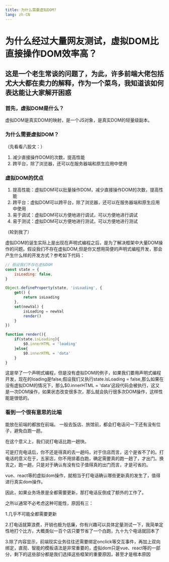 ```yaml
---
title: 为什么需要虚拟DOM?
lang: zh-CN
---
```


# 为什么经过大量网友测试，虚拟DOM比直接操作DOM效率高？

## 这是一个老生常谈的问题了，为此，许多前端大佬包括尤大大都在卖力的解释，作为一个菜鸟，我知道该如何表达能让大家解开困惑

### 首先，虚拟DOM是什么？

虚拟DOM是真实DOM的映射，是一个JS对象，是真实DOM的轻量级副本。

### 为什么需要虚拟DOM？

（先看看八股文：）

1. 减少直接操作DOM的次数，提高性能
2. 跨平台，除了浏览器，还可以在服务器端和原生应用中使用

### 虚拟DOM的优点

1. 提高性能：虚拟DOM可以批量操作DOM，减少直接操作DOM的次数，提高性能
2. 跨平台：虚拟DOM可以跨平台，除了浏览器，还可以在服务器端和原生应用中使用
3. 易于调试：虚拟DOM可以方便地进行调试，可以方便地进行调试
4. 易于测试：虚拟DOM可以方便地进行测试，可以方便地进行测试


（轮到我了）

虚拟DOM的诞生实际上是出现在声明式编程之后，是为了解决框架中大量DOM操作的问题。假设我们不存在虚拟DOM,但是你又想用简便的声明式编程开发，那会产生什么样的开发方式？参考如下代码：

```js
// 假设我们不存在虚拟DOM
const state = {
    isLoading: false,
}

Object.defineProperty(state, 'isLoading', {
    get() {
        return isLoading
    },
    set(newVal) {
        isLoading = newVal
        render()
    }
})

function render(){
    if(state.isLoading){
        $0.innerHTML = 'loading'
    }else{
        $0.innerHTML = 'data'
    }
}


```
这是举了一个声明式编程，但是没有虚拟DOM的例子，如果我们要用声明式编程开发，现在的loading是false,假设我们又执行state.isLoading = false,那么如果在没有虚拟DOM的情况下，那么$0.innerHTML = 'data'这段代码会被执行，这又是一次DOM操作，如果状态改变很多次，那么就会执行很多次DOM操作，这样性能是很低的。

### 看到一个很有意思的比喻

能放在前端的都放在前端。
一般去饭店、旅馆前，都会打电话问一下还有没有位子，避免白跑一趟。

在这个意义上，我们说打电话比跑一趟快。

可是打完电话后，你不还是得真的去一趟吗，对于住店而言，这个是省不了的。打电话的意义在于，五家店，你不用排着白跑，确定需要真的跑一趟了，才出门。换言之，跑一趟，只是对于确认有没有位子值得真的出门而言，才是可省的。

vue、react等的虚拟dom操作，就相当于打电话确认哪些更新真的发生了，值得进行真实dom操作。

因此，如果业务场景是全都需要更新，那打电话反倒成了额外的工作了。

之所以通常不必考虑这种可能性，原因有三：

1.几乎不可能全都需要更新

2.打电话就算浪费，开销也极为低廉，你有兴趣可以具体定量测试一下，我简单定性地打个比方，大概类似一百个店只要节省了一个白跑，九十九个电话就回本了

3.除了内容显示，前端现实业务往往还需要绑定onclick等交互事件，再加上双向绑定，直观、智能的模板语法是非常重要的，虚拟dom只是vue、react等的一部分，剩下的这些部分都是我们选择这些框架的重要原因，甚至才是根本原因
